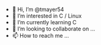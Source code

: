 - 👋 Hi, I’m @tmayer54
- 👀 I’m interested in C / Linux
- 🌱 I’m currently learning C
- 💞️ I’m looking to collaborate on ...
- 📫 How to reach me ...

<!---
tmayer54/tmayer54 is a ✨ special ✨ repository because its `README.md` (this file) appears on your GitHub profile.
You can click the Preview link to take a look at your changes.
--->
